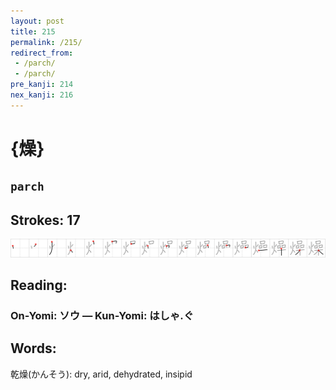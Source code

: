 ```yaml
---
layout: post
title: 215
permalink: /215/
redirect_from:
 - /parch/
 - /parch/
pre_kanji: 214
nex_kanji: 216
---
```


# {燥}

## `parch`

## Strokes: 17

<div class="stroke"><img src="../images/E787A5.png" /></div>

## Reading:

### On-Yomi: ソウ &mdash; Kun-Yomi: はしゃ.ぐ

## Words:

乾燥(かんそう): dry, arid, dehydrated, insipid
